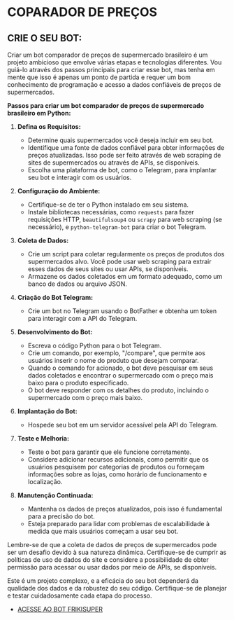 # COPARADOR DE PREÇOS
## CRIE O SEU BOT:
Criar um bot comparador de preços de supermercado brasileiro é um projeto ambicioso que envolve várias etapas e tecnologias diferentes. Vou guiá-lo através dos passos principais para criar esse bot, mas tenha em mente que isso é apenas um ponto de partida e requer um bom conhecimento de programação e acesso a dados confiáveis de preços de supermercados.

**Passos para criar um bot comparador de preços de supermercado brasileiro em Python:**

1. **Defina os Requisitos:**
   - Determine quais supermercados você deseja incluir em seu bot.
   - Identifique uma fonte de dados confiável para obter informações de preços atualizadas. Isso pode ser feito através de web scraping de sites de supermercados ou através de APIs, se disponíveis.
   - Escolha uma plataforma de bot, como o Telegram, para implantar seu bot e interagir com os usuários.

2. **Configuração do Ambiente:**
   - Certifique-se de ter o Python instalado em seu sistema.
   - Instale bibliotecas necessárias, como `requests` para fazer requisições HTTP, `beautifulsoup4` ou `scrapy` para web scraping (se necessário), e `python-telegram-bot` para criar o bot Telegram.

3. **Coleta de Dados:**
   - Crie um script para coletar regularmente os preços de produtos dos supermercados alvo. Você pode usar web scraping para extrair esses dados de seus sites ou usar APIs, se disponíveis.
   - Armazene os dados coletados em um formato adequado, como um banco de dados ou arquivo JSON.

4. **Criação do Bot Telegram:**
   - Crie um bot no Telegram usando o BotFather e obtenha um token para interagir com a API do Telegram.

5. **Desenvolvimento do Bot:**
   - Escreva o código Python para o bot Telegram.
   - Crie um comando, por exemplo, "/compare", que permite aos usuários inserir o nome do produto que desejam comparar.
   - Quando o comando for acionado, o bot deve pesquisar em seus dados coletados e encontrar o supermercado com o preço mais baixo para o produto especificado.
   - O bot deve responder com os detalhes do produto, incluindo o supermercado com o preço mais baixo.

6. **Implantação do Bot:**
   - Hospede seu bot em um servidor acessível pela API do Telegram.

7. **Teste e Melhoria:**
   - Teste o bot para garantir que ele funcione corretamente.
   - Considere adicionar recursos adicionais, como permitir que os usuários pesquisem por categorias de produtos ou forneçam informações sobre as lojas, como horário de funcionamento e localização.

8. **Manutenção Continuada:**
   - Mantenha os dados de preços atualizados, pois isso é fundamental para a precisão do bot.
   - Esteja preparado para lidar com problemas de escalabilidade à medida que mais usuários começam a usar seu bot.

Lembre-se de que a coleta de dados de preços de supermercados pode ser um desafio devido à sua natureza dinâmica. Certifique-se de cumprir as políticas de uso de dados do site e considere a possibilidade de obter permissão para acessar ou usar dados por meio de APIs, se disponíveis.

Este é um projeto complexo, e a eficácia do seu bot dependerá da qualidade dos dados e da robustez do seu código. Certifique-se de planejar e testar cuidadosamente cada etapa do processo.

* [ACESSE AO BOT FRIKISUPER](https://t.me/FRIKIsuperBOT)
